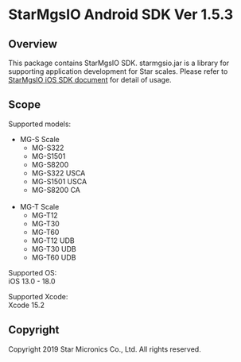 # StarMgsIO Android SDK Ver 1.5.3
## Overview
This package contains StarMgsIO SDK.
starmgsio.jar is a library for supporting application development for Star scales. Please refer to [StarMgsIO iOS SDK document](https://www.star-m.jp/products/s_print/sdk/starmgsio_sdk/manual/ios/en/index.html) for detail of usage. 


## Scope
Supported models:
- MG-S Scale
    - MG-S322
    - MG-S1501
    - MG-S8200
    - MG-S322 USCA
    - MG-S1501 USCA
    - MG-S8200 CA<br><br>
- MG-T Scale
    - MG-T12
    - MG-T30
    - MG-T60
    - MG-T12 UDB
    - MG-T30 UDB
    - MG-T60 UDB

Supported OS:<br>
iOS 13.0 - 18.0<br>

Supported Xcode:<br>
Xcode 15.2

## Copyright
Copyright 2019 Star Micronics Co., Ltd. All rights reserved.

